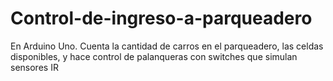 # Control-de-ingreso-a-parqueadero
En Arduino Uno. Cuenta la cantidad de carros en el parqueadero, las celdas disponibles, y hace control de palanqueras con switches que simulan sensores IR
